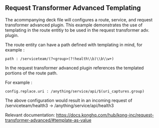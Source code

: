 ## Request Transformer Advanced Templating ##

The acommpanying deck file will configures a route, service, and  request transformer advanced plugin. This example demonstrates the use of templating in the route entitiy to be used in the request transformer adv. plugin. 

The route entity can have a path defined with templating in mind, for example :
```
path : /serviceteam/(?<group>(?!health\\b)\\b\\w+)
```

In the request transformer advanced plugin references the templated portions of the route path. 

For example :
```
config.replace.uri : /anything/service/api/$(uri_captures.group)
```

The above configuration would result in an incoming request of /serviceteam/health3  → /anything/service/api/health3

Relevant documentation: https://docs.konghq.com/hub/kong-inc/request-transformer-advanced/#template-as-value
